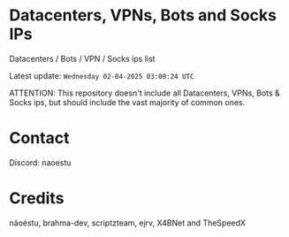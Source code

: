 # Datacenters, VPNs, Bots and Socks IPs
 
Datacenters / Bots / VPN / Socks ips list

Latest update: `Wednesday 02-04-2025 03:00:24 UTC` 

ATTENTION: This repository doesn't include all Datacenters, VPNs, Bots & Socks ips, 
but should include the vast majority of common ones.

# Contact
Discord: naoestu

# Credits
nãoéstu, brahma-dev, scriptzteam, ejrv, X4BNet and TheSpeedX
